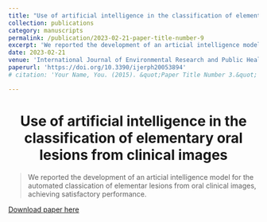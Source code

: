 ```yaml
---
title: "Use of artificial intelligence in the classification of elementary orallesions from clinical images"
collection: publications
category: manuscripts
permalink: /publication/2023-02-21-paper-title-number-9
excerpt: 'We reported the development of an articial intelligence model for the automated classication of elementar lesions from oral clinical images, achieving satisfactory performance.'
date: 2023-02-21
venue: 'International Journal of Environmental Research and Public Health (Oral Diseases Diagnosis, Treatment, and Management special edition)'
paperurl: 'https://doi.org/10.3390/ijerph20053894'
# citation: 'Your Name, You. (2015). &quot;Paper Title Number 3.&quot; <i>Journal 1</i>. 1(3).'

---
```


<h1 align="center">
  <a>Use of artificial intelligence in the classification of elementary oral lesions from clinical images</a>
  <br/> 
</h1>

> We reported the development of an articial intelligence model for the automated classication of elementar lesions from oral clinical images, achieving satisfactory performance.

[Download paper here](https://doi.org/10.3390/ijerph20053894)
<!-- Not available for download yet. -->

<!-- > Recommended citation: FREITAS, Samuel A.; ZEISER, Felipe; COSTA, Cristiano A. da; RAMOS, Gabriel de O.. DEEPCADD: A Deep Learning Architecture for Automatic Detection of Coronary Artery Disease. In: IEEE International Joint Conference on Neural Networks (IJCNN), 2022, Padua, Italy. IEEE.  -->

<!-- Sociedade Brasileira de Computação, 2021 . p. 26-29. DOI: https://doi.org/10.5753/ercas.2021.17431. -->
